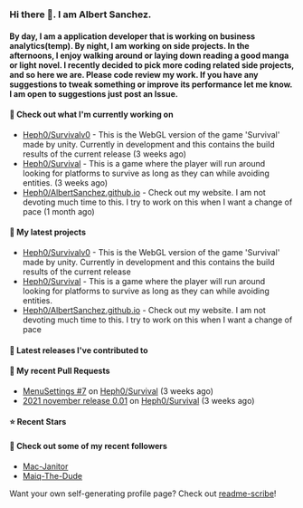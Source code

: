 ### Hi there 👋. I am Albert Sanchez. 
#### By day, I am a application developer that is working on business analytics(temp). By night, I am working on side projects. In the afternoons, I enjoy walking around or laying down reading a good manga or light novel. I recently decided to pick more coding related side projects, and so here we are. Please code review my work. If you have any suggestions to tweak something or improve its performance let me know. I am open to suggestions just post an Issue.

#### 👷 Check out what I'm currently working on

- [Heph0/Survivalv0](https://github.com/Heph0/Survivalv0) - This is the WebGL version of the game &#39;Survival&#39; made by unity. Currently in development and this contains the build results of the current release (3 weeks ago)
- [Heph0/Survival](https://github.com/Heph0/Survival) - This is a game where the player will run around looking for platforms to survive as long as they can while avoiding entities.  (3 weeks ago)
- [Heph0/AlbertSanchez.github.io](https://github.com/Heph0/AlbertSanchez.github.io) - Check out my website. I am not devoting much time to this. I try to work on this when I want a change of pace (1 month ago)

#### 🌱 My latest projects

- [Heph0/Survivalv0](https://github.com/Heph0/Survivalv0) - This is the WebGL version of the game &#39;Survival&#39; made by unity. Currently in development and this contains the build results of the current release
- [Heph0/Survival](https://github.com/Heph0/Survival) - This is a game where the player will run around looking for platforms to survive as long as they can while avoiding entities. 
- [Heph0/AlbertSanchez.github.io](https://github.com/Heph0/AlbertSanchez.github.io) - Check out my website. I am not devoting much time to this. I try to work on this when I want a change of pace

#### 🔭 Latest releases I've contributed to


#### 🔨 My recent Pull Requests

- [MenuSettings #7](https://github.com/Heph0/Survival/pull/11) on [Heph0/Survival](https://github.com/Heph0/Survival) (3 weeks ago)
- [2021 november release 0.01](https://github.com/Heph0/Survival/pull/8) on [Heph0/Survival](https://github.com/Heph0/Survival) (3 weeks ago)

#### ⭐ Recent Stars


#### 👯 Check out some of my recent followers

- [Mac-Janitor](https://github.com/Mac-Janitor)
- [Maiq-The-Dude](https://github.com/Maiq-The-Dude)

Want your own self-generating profile page? Check out [readme-scribe](https://github.com/muesli/readme-scribe)!
